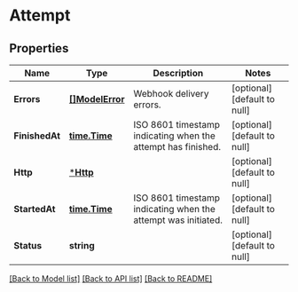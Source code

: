 # Attempt

## Properties
Name | Type | Description | Notes
------------ | ------------- | ------------- | -------------
**Errors** | [**[]ModelError**](error.md) | Webhook delivery errors. | [optional] [default to null]
**FinishedAt** | [**time.Time**](time.Time.md) | ISO 8601 timestamp indicating when the attempt has finished. | [optional] [default to null]
**Http** | [***Http**](http.md) |  | [optional] [default to null]
**StartedAt** | [**time.Time**](time.Time.md) | ISO 8601 timestamp indicating when the attempt was initiated. | [optional] [default to null]
**Status** | **string** |  | [optional] [default to null]

[[Back to Model list]](../README.md#documentation-for-models) [[Back to API list]](../README.md#documentation-for-api-endpoints) [[Back to README]](../README.md)

